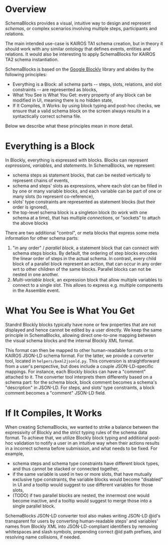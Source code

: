 # Overview

SchemaBlocks provides a visual, intuitive way to design and represent *schemas*, or complex scenarios involving multiple steps, participants and relations.

The main intended use-case is KAIROS TA1 schema creation, but in theory it should work with any similar ontology that defines events, entities and relations. It would also be interesting to apply SchemaBlocks for KAIROS TA2 schema instantiation.

SchemaBlocks is based on the [Google Blockly](https://github.com/google/blockly) library and abides by the following principles:
* Everything is a Block: all schema parts -- steps, slots, relations, and slot constraints -- are represented as blocks,
* What You See is What You Get: every property of any block can be modified in UI, meaning there is no hidden state,
* If It Compiles, It Works: by using block typing and post-hoc checks, we ensure that a valid schema block on the screen always results in a syntactically correct schema file.

Below we describe what these principles mean in more detail.

# Everything is a Block

In Blockly, everything is expressed with blocks. Blocks can represent *expressions*, *variables*, and *statements*. In SchemaBlocks, we represent:
* schema steps as statement blocks, that can be nested vertically to represent chains of events,
* schema and steps' slots as expressions, where each slot can be filled in by one or many variable blocks, and each variable can be part of one or many slots (to represent co-reference),
* slots' type constraints are represented as statement blocks (but their order is ignored),
* the top-level schema block is a singleton block (to work with one schema at a time), that has multiple *connections*, or "sockets" to attach the above blocks

There are two additional "control", or meta blocks that express some meta information for other schema parts:
1. "in any order" / *parallel block*, a statement block that can connect with schema steps blocks. By default, the ordering of step blocks encodes the linear order of steps in the actual schema. In contrast, every child block of a parallel block represent an action, that can occur in any order wrt to other children of the same blocks. Parallel blocks can not be nested in one another.
2. *Multi-variable block*, an expression block that allow multiple variables to connect to a single slot. This allows to express  e.g. multiple components in the Assemble event.

# What You See is What You Get

Standrd Blockly blocks typically have none or few properties that are not displayed and hence cannot be edited by a user directly. We keep the same principle in SchemaBlocks, allowing direct one-to-one mapping between the visual schema blocks and the internal Blockly XML format.

This format can then be mapped to other human-readable formats or to KAIROS JSON-LD schema format. For the latter, we provide a converter tool, located in `helpers/bxml2jsonld.py`. This conversion is straightforward from a user's perspective, but does include a couple JSON-LD-specific mappings. For instance, each Blockly blocks can have a "comment" attached to it. The converter tool interprets them differently based on a schema part: for the schema block, block comment becomes a schema's "description" in JSON-LD. For steps, and slots' type constraints, a block comment becomes a "comment" JSON-LD field.

# If It Compiles, It Works

When creating SchemaBlocks, we wanted to strike a balance between the expressivity of Blockly and the strict typing rules of the schema data format. To achieve that, we utilize Blockly block typing and additional post-hoc validation to notify a user in an intuitive way when their actions results in a incorrect schema before submission, and what needs to be fixed. For example,
* schema steps and schema type constraints have different block types, and thus cannot be stacked or connected together,
* if the same variable is used in two or more slots, that have mutually exclusive type constraints, the variable blocks would become "disabled" in UI and a tooltip would suggest to use different variables for those slots,
* (TODO) if two parallel blocks are nested, the innermost one would become inactive, and a tooltip would suggest to merge those into a single parallel block.

SchemaBlocks JSON-LD converter tool also makes writing JSON-LD @id's transparent for users by converting human-readable steps' and variables' names from Blockly XML into JSON-LD-compliant identifiers by removing whitespaces and slash symbols, prepending correct @id path prefixes, and resolving name collisions, if needed.

